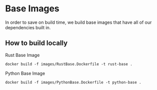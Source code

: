 # Base Images

In order to save on build time, we build base images that have all of our dependencies built in. 

## How to build locally

Rust Base Image
```
docker build -f images/RustBase.Dockerfile -t rust-base .
```

Python Base Image
```
docker build -f images/PythonBase.Dockerfile -t python-base .
```
